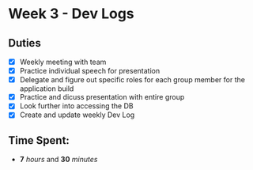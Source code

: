 # Week 3 - Dev Logs

## Duties
 - [X] Weekly meeting with team
 - [X] Practice individual speech for presentation
 - [X] Delegate and figure out specific roles for each group member for the application build
 - [X] Practice and dicuss presentation with entire group
 - [X] Look further into accessing the DB
 - [X] Create and update weekly Dev Log

## Time Spent:
* **7** _hours_ and **30** _minutes_

